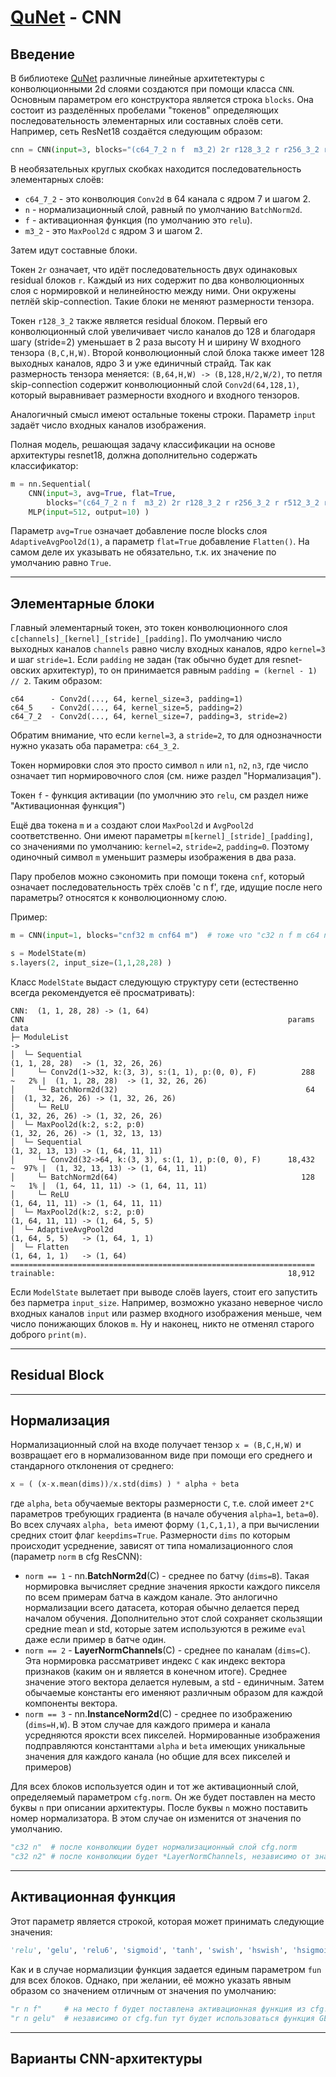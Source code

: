 ﻿# [QuNet](README.md) - CNN

## Введение

В библиотеке  [QuNet](README.md) различные линейные архитетектуры с конволюционными 2d слоями создаются при помощи класса `CNN`.
Основным параметром его конструктора является строка `blocks`. 
Она состоит из разделённых пробелами "токенов" определяющих последовательность элементарных или составных слоёв сети.
Например, сеть ResNet18 создаётся следующим образом:
```python
cnn = CNN(input=3, blocks="(c64_7_2 n f  m3_2) 2r r128_3_2 r r256_3_2 r r512_3_2 r")
```
В необязательных круглых скобках находится последовательность элементарных слоёв:
* `c64_7_2` - это конволюция `Conv2d` в 64 канала с ядром 7 и шагом 2. 
* `n` - нормализационный слой, равный по умолчанию  `BatchNorm2d`.
* `f` - активационная функция  (по умолчанию это `relu`).
* `m3_2` - это `MaxPool2d` с ядром 3 и шагом 2.

Затем идут составные блоки.

Токен `2r` означает, что идёт последовательность двух одинаковых residual блоков `r`.
Каждый из них содержит по два конволюционных слоя с нормировкой и нелинейностю между ними. Они окружены петлёй skip-connection. Такие блоки не меняют размерности тензора.

Токен `r128_3_2` также является residual блоком. Первый его конволюционный слой увеличивает число каналов до 128 и благодаря шагу (stride=2) уменьшает в 2 раза высоту H и ширину W входного тензора `(B,C,H,W)`. Второй конволюционный слой блока также имеет 128 выходных каналов, ядро 3 и уже единичный страйд. 
Так как размерность тензора меняется: `(B,64,H,W) -> (B,128,H/2,W/2)`, то петля skip-connection содержит  конволюционный слой `Conv2d(64,128,1)`, который выравнивает размерности входного и входного тензоров.

Аналогичный смысл имеют остальные токены строки.  Параметр `input` задаёт число входных каналов изображения.

Полная модель, решающая задачу классификации на основе архитектуры resnet18, должна дополнительно содержать классификатор:
```python
m = nn.Sequential(
    CNN(input=3, avg=True, flat=True,
        blocks="(c64_7_2 n f  m3_2) 2r r128_3_2 r r256_3_2 r r512_3_2 r"),    
    MLP(input=512, output=10) )
```
Параметр `avg=True` означает добавление после blocks слоя  `AdaptiveAvgPool2d(1)`,
а параметр `flat=True` добавление `Flatten()`. На самом деле их указывать не обязательно, т.к. их значение по умолчанию равно `True`.

<hr>

## Элементарные блоки

Главный элементарный токен, это токен конволюционного слоя `c[channels]_[kernel]_[stride]_[padding]`.
По умолчанию число выходных каналов `channels` равно числу входных каналов, ядро `kernel=3` и шаг `stride=1`.
Если `padding` не задан (так обычно будет для resnet-овских архитектур), то он принимается равным `padding = (kernel - 1) // 2`. Таким образом:
```
c64      - Conv2d(..., 64, kernel_size=3, padding=1)
c64_5    - Conv2d(..., 64, kernel_size=5, padding=2)
c64_7_2  - Conv2d(..., 64, kernel_size=7, padding=3, stride=2)
```
Обратим внимание, что если `kernel=3`, а `stride=2`, то для однозначности нужно указать оба параметра: `c64_3_2`.

Токен нормировки слоя это просто символ `n` или `n1`, `n2`, `n3`, где число означает тип нормировочного слоя (см. ниже раздел "Нормализация").

Токен  `f` - функция активации (по умолчнию это `relu`, см раздел ниже "Активационная функция")

Ещё два токена `m` и `a` создают слои `MaxPool2d` и `AvgPool2d` соответственно. 
Они имеют параметры `m[kernel]_[stride]_[padding]`, со значениями по умолчанию:
`kernel=2`, `stride=2`, `padding=0`. 
Поэтому одиночный символ `m` уменьшит размеры изображения в два раза.

Пару пробелов можно сэкономить при помощи токена `cnf`, который означает последовательность трёх слоёв 'c n f', где, идущие после него параметры? относятся к конволюционному слою.

Пример:
```python
m = CNN(input=1, blocks="cnf32 m cnf64 m")  # тоже что "c32 n f m c64 n f m"

s = ModelState(m)
s.layers(2, input_size=(1,1,28,28) )
```
Класс `ModelState` выдаст следующую структуру сети (естественно всегда рекомендуется её просматривать):
```
CNN:  (1, 1, 28, 28) -> (1, 64)
CNN                                                           params           data
├─ ModuleList                                                                                   ->
│  └─ Sequential                                                                (1, 1, 28, 28)  -> (1, 32, 26, 26)
│     └─ Conv2d(1->32, k:(3, 3), s:(1, 1), p:(0, 0), F)          288  ~   2% |  (1, 1, 28, 28)  -> (1, 32, 26, 26)
│     └─ BatchNorm2d(32)                                          64         |  (1, 32, 26, 26) -> (1, 32, 26, 26)
│     └─ ReLU                                                                   (1, 32, 26, 26) -> (1, 32, 26, 26)
│  └─ MaxPool2d(k:2, s:2, p:0)                                                  (1, 32, 26, 26) -> (1, 32, 13, 13)
│  └─ Sequential                                                                (1, 32, 13, 13) -> (1, 64, 11, 11)
│     └─ Conv2d(32->64, k:(3, 3), s:(1, 1), p:(0, 0), F)      18,432  ~  97% |  (1, 32, 13, 13) -> (1, 64, 11, 11)
│     └─ BatchNorm2d(64)                                         128  ~   1% |  (1, 64, 11, 11) -> (1, 64, 11, 11)
│     └─ ReLU                                                                   (1, 64, 11, 11) -> (1, 64, 11, 11)
│  └─ MaxPool2d(k:2, s:2, p:0)                                                  (1, 64, 11, 11) -> (1, 64, 5, 5)
│  └─ AdaptiveAvgPool2d                                                         (1, 64, 5, 5)   -> (1, 64, 1, 1)
│  └─ Flatten                                                                   (1, 64, 1, 1)   -> (1, 64)
====================================================================
trainable:                                                    18,912
```

Если `ModelState` вылетает при выводе слоёв layers, стоит его запустить без парметра `input_size`.
Например, возможно указано неверное число входных каналов `input` или размер входного изображения меньше, 
чем число понижающих блоков `m`. Ну и наконец, никто не отменял старого доброго `print(m)`.
<hr>

## Residual Block

<hr>


## Нормализация

Нормализационный слой на входе получает тензор `x = (B,C,H,W)` и возвращает его 
в нормализованном  виде при помощи его среднего и стандарного отклонения от среднего:
```python
x = ( (x-x.mean(dims))/x.std(dims) ) * alpha + beta
```
где `alpha`, `beta` обучаемые векторы размерности `C`, т.е. слой имеет `2*C` параметров требующих градиента (в начале обучения `alpha=1`, `beta=0`).
Во всех случаях `alpha, beta` имеют форму `(1,C,1,1)`, а при вычислении средних стоит флаг `keepdims=True`.
Размерности `dims` по которым происходит усреднение, зависят от типа номализационного слоя (параметр `norm` в cfg ResCNN):

* `norm == 1` - nn.**BatchNorm2d**(C) - среднее по батчу (`dims=B`). Такая нормировка  вычисляет средние значения яркости каждого пикселя по всем примерам батча в каждом канале. Это анлогично нормализации всего датасета, которая обычно делается перед началом обучения. Дополнительно этот слой сохраняет скользящии средние mean и std, которые затем используются в режиме `eval` даже если пример в батче один.
* `norm == 2` - **LayerNormChannels**(C) - среднее по каналам (`dims=C`). Эта нормировка рассматривет индекс `C` как индекс вектора признаков (каким он и является в конечном итоге). Среднее значение этого вектора делается нулевым, а std - единичным. Затем обычаемые константы его именяют различным образом для каждой компоненты вектора.
* `norm == 3` - nn.**InstanceNorm2d**(C) - среднее по изображению (`dims=H,W`). В этом случае для каждого примера и канала усредняются яроксти всех пикселей. Нормированные изображения подправляются константтами `alpha` и `beta` имеющих уникальные значения для каждого канала (но общие для всех пикселей и примеров)

Для всех блоков используется один и тот же активационный слой, определяемый параметром `cfg.norm`.
Он же будет поставлен на место буквы `n` при описании архитектуры.
После буквы `n` можно поставить номер нормализатора. В этом случае он изменится от значения по умолчанию.
```python
"c32 n"  # после конволюции будет нормализационный слой cfg.norm
"c32 n2" # после конволюции будет *LayerNormChannels, независимо от значения cfg.norm
```

<hr>

## Активационная функция

Этот параметр является строкой, которая может принимать следующие значения:
```python
'relu', 'gelu', 'relu6', 'sigmoid', 'tanh', 'swish', 'hswish', 'hsigmoid'
```
Как и в случае нормализции функция задается единым параметром `fun` для всех блоков.
Однако, при желании, её можно указать явным образом со значением отличным от значения по умолчанию:
```python
"r n f"     # на место f будет поставлена активационная функция из cfg.fun
"r n gelu"  # независимо от cfg.fun тут будет использоваться функция GELU
```

<hr>

## Варианты CNN-архитектуры




